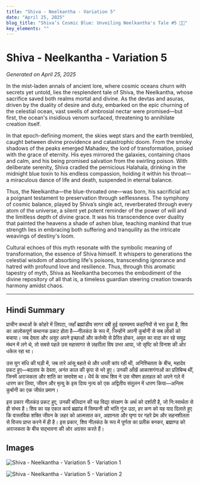 ```yaml
---
title: "Shiva - Neelkantha - Variation 5"
date: "April 25, 2025"
blog_title: "Shiva’s Cosmic Blue: Unveiling Neelkantha's Tale #5 🌌🌀"
key_elements: ""
---
```


# Shiva - Neelkantha - Variation 5

*Generated on April 25, 2025*

In the mist-laden annals of ancient lore, where cosmic oceans churn with secrets yet untold, lies the resplendent tale of Shiva, the Neelkantha, whose sacrifice saved both realms mortal and divine. As the devtas and asuras, driven by the duality of desire and duty, embarked on the epic churning of the celestial ocean, vast swells of ambrosial nectar were promised—but first, the ocean's insidious venom surfaced, threatening to annihilate creation itself.

In that epoch-defining moment, the skies wept stars and the earth trembled, caught between divine providence and catastrophic doom. From the smoky shadows of the peaks emerged Mahadev, the lord of transformation, poised with the grace of eternity. His eyes mirrored the galaxies, containing chaos and calm, and his being promised salvation from the swirling poison. With deliberate serenity, Shiva cradled the pernicious Halahala, drinking in the midnight blue toxin to his endless compassion, holding it within his throat—a miraculous dance of life and death, suspended in eternal balance.

Thus, the Neelkantha—the blue-throated one—was born, his sacrificial act a poignant testament to preservation through selflessness. The symphony of cosmic balance, played by Shiva’s single act, reverberated through every atom of the universe, a silent yet potent reminder of the power of will and the limitless depth of divine grace. It was his transcendence over duality that painted the heavens a shade of ashen blue, teaching mankind that true strength lies in embracing both suffering and tranquility as the intricate weavings of destiny's loom.

Cultural echoes of this myth resonate with the symbolic meaning of transformation, the essence of Shiva himself. It whispers to generations the celestial wisdom of absorbing life's poisons, transcending ignorance and hatred with profound love and resilience. Thus, through this aromatic tapestry of myth, Shiva as Neelkantha becomes the embodiment of the divine repository of all that is, a timeless guardian steering creation towards harmony amidst chaos.

---

## Hindi Summary

प्राचीन कथाओं के कोहरे में लिपटा, जहाँ ब्रह्मांडीय सागर दबी हुई रहस्यमय कहानियों से भरा हुआ है, शिव का आलोकपूर्ण कथानक प्रकट होता है—नीलकंठ के रूप में, जिन्होंने अपनी कुर्बानी से सब लोकों को बचाया। जब देवता और असुर अपने इच्छाओं और कर्तव्याें से प्रेरित होकर, अमृत का वादा कर रहे समुद्र मंथन में लगे थे, तो सबसे पहले उस महासागर से ज़हरीला विष उभर आया, जो सृष्टि को विनाश की ओर धकेल रहा था।

उस युग संधि की घड़ी में, जब तारे आंसू बहाते थे और धरती कांप रही थी, अनिश्चितता के बीच, महादेव प्रकट हुए—बदलाव के देवता, अनंत काल की कृपा से भरे हुए। उनकी आँखें आकाशगंगाओं का प्रतिबिम्ब थीं, जिनमें अराजकता और शांति का समावेश था। धैर्य के साथ शिव ने उस भीषण हलाहल को अपने गले में धारण कर लिया, जीवन और मृत्यु के इस दिव्य नृत्य को एक अद्वितीय संतुलन में धारण किया—अन्तिम कुर्बानी का एक जीवंत प्रमाण।

इस प्रकार नीलकंठ प्रकट हुए, उनकी बलिदान की यह विद्या संरक्षण के अर्थ को दर्शाती है, जो नि:स्वार्थता से ही संभव है। शिव का यह एकल कार्य ब्रह्मांड में सिम्फनी की भांति गूंज उठा, हर कण को यह याद दिलाते हुए कि वास्तविक शक्ति जीवन के ज़हर को आत्मसात कर, अज्ञानता और घृणा पर गहरे प्रेम और सहनशीलता से विजय प्राप्त करने में ही है। इस प्रकार, शिव नीलकंठ के रूप में पूर्णता का प्रतीक बनकर, ब्रह्माण्ड को अराजकता के बीच सद्भावना की ओर अग्रसर करते हैं।

## Images

![Shiva - Neelkantha - Variation 5 - Variation 1](https://oaidalleapiprodscus.blob.core.windows.net/private/org-J70Xqapa45MPR5XAo7pBs9K6/user-t32ELGEj2UVajMpjeMSrxF1Z/img-tJCBBRHmiG27SLSG1aIdJyv7.png?st=2025-04-30T21%3A53%3A10Z&se=2025-04-30T23%3A53%3A10Z&sp=r&sv=2024-08-04&sr=b&rscd=inline&rsct=image/png&skoid=cc612491-d948-4d2e-9821-2683df3719f5&sktid=a48cca56-e6da-484e-a814-9c849652bcb3&skt=2025-04-30T17%3A51%3A43Z&ske=2025-05-01T17%3A51%3A43Z&sks=b&skv=2024-08-04&sig=pMFt4T0%2BGm/q35h7RHK/VR592SO8op5kRY9l5lQQAwI%3D)

![Shiva - Neelkantha - Variation 5 - Variation 2](https://oaidalleapiprodscus.blob.core.windows.net/private/org-J70Xqapa45MPR5XAo7pBs9K6/user-t32ELGEj2UVajMpjeMSrxF1Z/img-FzJsKcA669pk1cVXww4GKk3D.png?st=2025-04-30T21%3A53%3A39Z&se=2025-04-30T23%3A53%3A39Z&sp=r&sv=2024-08-04&sr=b&rscd=inline&rsct=image/png&skoid=cc612491-d948-4d2e-9821-2683df3719f5&sktid=a48cca56-e6da-484e-a814-9c849652bcb3&skt=2025-04-29T23%3A46%3A41Z&ske=2025-04-30T23%3A46%3A41Z&sks=b&skv=2024-08-04&sig=RLt%2BpEEhYoYCJkI16QepJhKZYZCTE9EyWQ8PCYftt58%3D)
